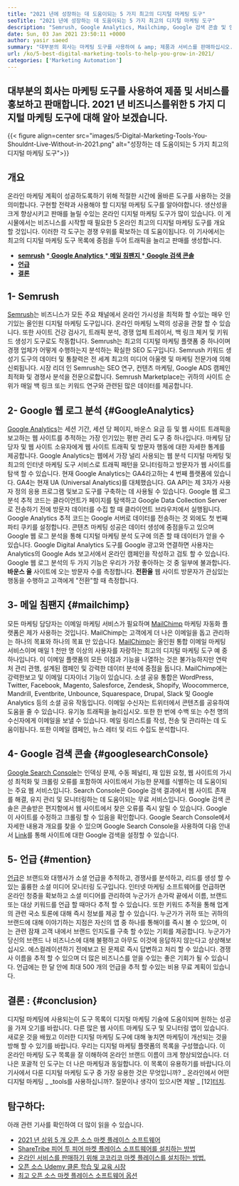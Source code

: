 ```yaml
---
title: "2021 년에 성장하는 데 도움이되는 5 가지 최고의 디지털 마케팅 도구" 
seoTitle: "2021 년에 성장하는 데 도움이되는 5 가지 최고의 디지털 마케팅 도구" 
description: "Semrush, Google Analytics, Mailchimp, Google 검색 콘솔 및 언급은 비즈니스 성장에 가장 저렴하고 유용한 디지털 마케팅 도구입니다." 
date: Sun, 03 Jan 2021 23:50:11 +0000
author: yasir saeed
summary: "대부분의 회사는 마케팅 도구를 사용하여 & amp; 제품과 서비스를 판매하십시오. 2021 년 비즈니스를위한 5 가지 디지털 마케팅 도구에 대해 알아 보겠습니다." 
url: /ko/5-best-digital-marketing-tools-to-help-you-grow-in-2021/
categories: ['Marketing Automation']
---
```


## 대부분의 회사는 마케팅 도구를 사용하여 제품 및 서비스를 홍보하고 판매합니다. 2021 년 비즈니스를위한 5 가지 디지털 마케팅 도구에 대해 알아 보겠습니다.

{{< figure align=center src="images/5-Digital-Marketing-Tools-You-Shouldnt-Live-Without-in-2021.png" alt="성장하는 데 도움이되는 5 가지 최고의 디지털 마케팅 도구">}}


##  **개요** 
온라인 마케팅 계획이 성공하도록하기 위해 적절한 시간에 올바른 도구를 사용하는 것을 의미합니다. 구현할 전략과 사용해야 할 디지털 마케팅 도구를 알아야합니다. 생산성을 크게 향상시키고 판매를 늘릴 수있는 온라인 디지털 마케팅 도구가 많이 있습니다. 이 게시물에서는 비즈니스를 시작할 때 필요한 5 온라인 최고의 디지털 마케팅 도구를 개요 할 것입니다. 이러한 각 도구는 경쟁 우위를 확보하는 데 도움이됩니다.
이 기사에서는 최고의 디지털 마케팅 도구 목록에 중점을 두어 트래픽을 늘리고 판매를 생성합니다.
  * **[semrush][1]**
  *[ **Google Analytics** ][2]
  *[ **메일 침팬지** ][3]
  *[ **Google 검색 콘솔** ][4]
  * **[언급][5]**
  * **[결론][6]**

##  **1- Semrush** 
[Semrush][7]는 비즈니스가 모든 주요 채널에서 온라인 가시성을 최적화 할 수있는 매우 인기있는 올인원 디지털 마케팅 도구입니다. 온라인 마케팅 노력의 성공을 관찰 할 수 있습니다. 또한 사이트 건강 검사기, 트래픽 분석, 경쟁 업체 트레이서, 백 링크 체커 및 키워드 생성기 도구로도 작동합니다. Semrush는 최고의 디지털 마케팅 플랫폼 중 하나이며 경쟁 업체가 어떻게 수행하는지 분석하는 확실한 SEO 도구입니다.
Semrush 키워드 생성기 도구의 데이터 및 통찰력은 전 세계 최고의 미디어 아울렛 및 마케팅 전문가에 의해 신뢰됩니다. 시장 리더 인 Semrush는 SEO 연구, 컨텐츠 마케팅, Google ADS 캠페인 최적화 및 경쟁사 분석을 전문으로합니다. Semrush Marketplace는 귀하의 사이트 순위가 매일 백 링크 또는 키워드 연구와 관련된 많은 데이터를 제공합니다.

##  **2- Google 웹 로그 분석**    {#GoogleAnalytics}
[Google Analytics][8]는 세션 기간, 세션 당 페이지, 바운스 요금 등 및 웹 사이트 트래픽을보고하는 웹 사이트를 추적하는 가장 인기있는 평판 관리 도구 중 하나입니다. 마케팅 담당자 및 웹 사이트 소유자에게 웹 사이트 트래픽 및 방문자 행동에 대한 자세한 통계를 제공합니다. Google Analytics는 웹에서 가장 널리 사용되는 웹 분석 디지털 마케팅 및 최고의 인터넷 마케팅 도구 서비스로 트래픽 패턴을 모니터링하고 방문자가 웹 사이트를 탐색 할 수 있습니다.
현재 Google Analytics는 GA4라고하는 4 번째 플랫폼에 있습니다. GA4는 현재 UA (Universal Analytics)를 대체했습니다. GA API는 제 3자가 사용자 정의 응용 프로그램 및보고 도구를 구축하는 데 사용될 수 있습니다. Google 웹 로그 분석 추적 코드는 클라이언트가 페이지를 탐색하고 Google Data Collection Server로 전송하기 전에 방문자 데이터를 수집 할 때 클라이언트 브라우저에서 실행됩니다. Google Analytics 추적 코드는 Google 서버로 데이터를 전송하는 것 외에도 첫 번째 파티 쿠키를 설정합니다. 콘텐츠 마케팅 성공은 데이터 생성에 중점을두고 있으며 Google 웹 로그 분석을 통해 디지털 마케팅 분석 도구에 의존 할 때 데이터가 얻을 수 있습니다.
Google Digital Analytics 도구를 Google 광고와 연결하면 사용자는 Analytics의 Google Ads 보고서에서 온라인 캠페인을 작성하고 검토 할 수 있습니다. Google 웹 로그 분석의 두 가지 기능은 우리가 가장 좋아하는 것 중 일부에 불과합니다.
**바운스 율** 사이트에 오는 방문자 수를 측정합니다.
**전환율** 웹 사이트 방문자가 관심있는 행동을 수행하고 고객에게 "전환"할 때 측정합니다.

##  **3- 메일 침팬지**    {#mailchimp}
모든 마케팅 담당자는 이메일 마케팅 서비스가 필요하며 [MailChimp][9] 마케팅 자동화 플랫폼은 제가 사용하는 것입니다. MailChimp는 고객에게 더 나은 이메일을 돕고 관리하는 하나의 목표와 하나의 목표 만 있습니다.
[MailChimp][9]는 올인원 통합 이메일 마케팅 서비스이며 매일 1 천만 명 이상의 사용자를 자랑하는 최고의 디지털 마케팅 도구 예 중 하나입니다. 이 이메일 플랫폼의 모든 이점과 기능을 나열하는 것은 불가능하지만 연락처 관리 관행, 설계된 캠페인 및 강력한 데이터 분석에 중점을 둡니다.
MailChimp에는 강력한보고 및 이메일 디자이너 기능이 있습니다. 소셜 공유 통합은 WordPress, Twitter, Facebook, Magento, Salesforce, Zendesk, Shopify, Woocommerce, Mandrill, Eventbrite, Unbounce, Squarespace, Drupal, Slack 및 Google Analytics 등의 소셜 공유 작동입니다. 이메일 수신자는 트위터에서 콘텐츠를 공유하여 도움을 줄 수 있습니다. 유기농 트래픽을 늘리십시오.
또한 한 번에 수백 또는 수천 명의 수신자에게 이메일을 보낼 수 있습니다. 메일 링리스트를 작성, 전송 및 관리하는 데 도움이됩니다. 또한 이메일 캠페인, 뉴스 레터 및 리드 수집도 분석합니다.

##  **4- Google 검색 콘솔**    {#googlesearchConsole}
[Google Search Console][10]는 인덱싱 문제, 수동 페널티, 재 입원 요청, 웹 사이트의 가시성 최적화 및 크롤링 오류를 포함하여 사이트에서 가능한 문제를 식별하는 데 도움이되는 주요 웹 서비스입니다. Search Console은 Google 검색 결과에서 웹 사이트 존재를 해결, 유지 관리 및 모니터링하는 데 도움이되는 무료 서비스입니다.
Google 검색 콘솔은 콘솔받은 편지함에서 웹 사이트에서 찾은 오류를 즉시 알릴 수 있습니다. Google이 사이트를 수정하고 크롤링 할 수 있음을 확인합니다. Google Search Console에서 자세한 내용과 개요를 찾을 수 있으며 Google Search Console을 사용하여 다음 안내서 [Link][10]를 통해 사이트에 대한 Google 검색을 설정할 수 있습니다.

##  **5- 언급**    {#mention}
[언급][11]은 브랜드와 대행사가 소셜 언급을 추적하고, 경쟁사를 분석하고, 리드를 생성 할 수있는 훌륭한 소셜 미디어 모니터링 도구입니다. 인터넷 마케팅 소프트웨어를 언급하면 ​​온라인 청중을 확보하고 소셜 미디어를 관리하여 누군가가 손가락 끝에서 이름, 브랜드 또는 대상 키워드를 언급 할 때마다 추적 할 수 있습니다.
또한 키워드 추적을 통해 업계의 관련 국소 토론에 대해 즉시 정보를 제공 할 수 있습니다. 누군가가 귀하 또는 귀하의 브랜드에 대해 이야기하는 지점은 자신의 앱 중 하나를 통해이를 즉시 볼 수 있으며, 이는 관련 잠재 고객 내에서 브랜드 인지도를 구축 할 수있는 기회를 제공합니다.
누군가가 당신의 브랜드 나 비즈니스에 대해 불평하고 아무도 이것에 응답하지 않는다고 상상해보십시오. 에스컬레이션하기 전에보고 된 문제로 즉시 답변하고 처리 할 수 ​​있습니다. 경쟁사 이름을 추적 할 수 있으며 더 많은 비즈니스를 얻을 수있는 좋은 기회가 될 수 있습니다. 언급에는 한 달 안에 최대 500 개의 언급을 추적 할 수있는 비용 무료 계획이 있습니다.

##  **결론**  :   {#conclusion}
디지털 마케팅에 사용되는이 도구 목록이 디지털 마케팅 기술에 도움이되며 원하는 성공을 가져 오기를 바랍니다. 다른 많은 웹 사이트 마케팅 도구 및 모니터링 앱이 있습니다. 새로운 것을 배웠고 이러한 디지털 마케팅 도구에 대해 놓치면 마케팅이 개선되는 것을 방해 할 수 있기를 바랍니다.
우리는 디지털 마케팅 플랫폼의 목록을 구성했습니다. 이 온라인 마케팅 도구 목록을 잘 이해하여 온라인 브랜드 이름이 크게 향상되었습니다. 더 나은 포괄적 인 도구는 더 나은 마케팅과 동일합니다. 이 목록이 유용하기를 바랍니다.이 기사에서 다룬 디지털 마케팅 도구 중 가장 유용한 것은 무엇입니까?
_ 온라인에서 어떤 디지털 마케팅 _ _tools를 사용하십니까?. 질문이나 생각이 있으시면 제발 _ [12][터치][13].

## 탐구하다:
아래 관련 기사를 확인하여 더 많이 읽을 수 있습니다.
  * [2021 년 상위 5 개 오픈 소스 마켓 플레이스 소프트웨어][14]
  * [ShareTribe 피어 투 피어 마켓 플레이스 소프트웨어를 설치하는 방법][15]
  * [온라인 서비스를 판매하기 위해 코코리코 마켓 플레이스를 설치하는 방법.][16]
  * [오픈 소스 Udemy 클론 학습 및 교육 시장][17]
  * [최고 오픈 소스 마켓 플레이스 소프트웨어 옵션][18]

  
[1]: #SEMRush
[2]: #GoogleAnalytics
[3]: #MailChimp
[4]: #GoogleSearchConsole
[5]: #Mention
[6]: #Conclusion
[7]: https://www.semrush.com/
[8]: https://analytics.google.com/
[9]: https://mailchimp.com/
[10]: https://search.google.com/search-console/about
[11]: https://mention.com/en/
[12]: mailto:yasir.saeed@aspose.com
[13]: https://forum.containerize.com
[14]: https://blog.containerize.com/marketplace/top-5-open-source-marketplace-software-in-2021/
[15]: https://products.containerize.com/marketplace/sharetribe/
[16]: https://products.containerize.com/marketplace/cocorico/
[17]: https://products.containerize.com/marketplace/edurge/
[18]: https://products.containerize.com/marketplace/
